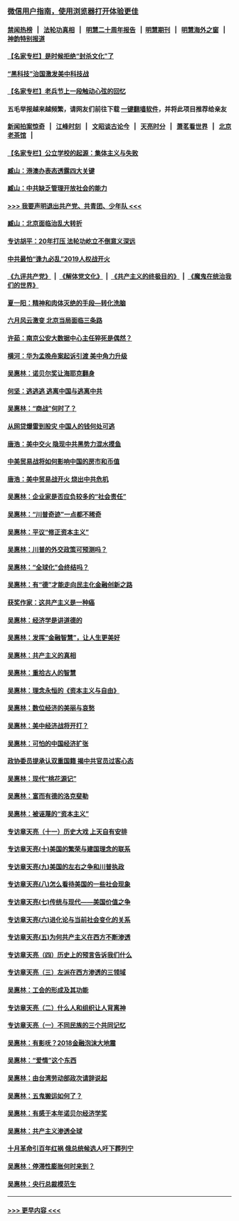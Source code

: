 ### [微信用户指南，使用浏览器打开体验更佳](https://github.com/gfw-breaker/banned-news1/blob/master/indexes/wechat-guide.md?t=0)
#### [禁闻热榜](热点新闻.md?t=0)  &nbsp;&nbsp;|&nbsp;&nbsp; [法轮功真相](https://github.com/gfw-breaker/truth/blob/master/README.md?t=0) &nbsp;&nbsp;|&nbsp;&nbsp; [明慧二十周年报告](https://github.com/gfw-breaker/mh-reports/blob/master/README.md?t=0) &nbsp;&nbsp;|&nbsp;&nbsp;[明慧期刊](https://github.com/gfw-breaker/mh-qikan) &nbsp;&nbsp;|&nbsp;&nbsp; [明慧海外之窗](https://github.com/gfw-breaker/mh-news/blob/master/README.md?t=0) &nbsp;&nbsp;|&nbsp;&nbsp; [神韵特别报道](https://github.com/gfw-breaker/mh-news/blob/master/shenyun.md?t=0)
#### [【名家专栏】是时候拒绝“封杀文化”了](../pages/nsc423/n11814093.md?t=02160202) 
#### [“黑科技”治国激发美中科技战](../pages/nsc423/n11638056.md?t=02160202) 
#### [【名家专栏】老兵节上一段触动心弦的回忆](../pages/nsc423/n11646016.md?t=02160202) 
#### 五毛举报越来越频繁，请网友们前往下载 [一键翻墙软件](https://github.com/gfw-breaker/ssr-accounts)，并将此项目推荐给亲友
#### [新闻拍案惊奇](https://github.com/gfw-breaker/banned-news1/blob/master/pages/link4.md) &nbsp;&nbsp;|&nbsp;&nbsp; [江峰时刻](https://github.com/gfw-breaker/banned-news1/blob/master/pages/link4.md) &nbsp;&nbsp;|&nbsp;&nbsp; [文昭谈古论今](https://github.com/gfw-breaker/banned-news1/blob/master/pages/link4.md) &nbsp;&nbsp;|&nbsp;&nbsp; [天亮时分](https://github.com/gfw-breaker/banned-news1/blob/master/pages/link4.md) &nbsp;&nbsp;|&nbsp;&nbsp; [萧茗看世界](https://github.com/gfw-breaker/banned-news1/blob/master/pages/link4.md) &nbsp;&nbsp;|&nbsp;&nbsp; [北京老茶馆](https://github.com/gfw-breaker/banned-news1/blob/master/pages/link4.md) &nbsp;&nbsp;|&nbsp;&nbsp; 
#### [【名家专栏】公立学校的起源：集体主义与失败](../pages/nsc423/n11601833.md?t=02160202) 
#### [臧山：港澳办表态透露四大关键](../pages/nsc423/n11421628.md?t=02160202) 
#### [臧山：中共缺乏管理开放社会的能力](../pages/nsc423/n11407457.md?t=02160202) 
#### [>>> 我要声明退出共产党、共青团、少年队 <<<](https://github.com/begood0513/goodnews/blob/master/quit/letter.md) 
#### [臧山：北京面临治乱大转折](../pages/nsc423/n11406895.md?t=02160202) 
#### [专访胡平：20年打压 法轮功屹立不倒意义深远](../pages/nsc423/n11398800.md?t=02160202) 
#### [中共最怕“逢九必乱”2019人权战开火](../pages/nsc423/n11385248.md?t=02160202) 
#### [《九评共产党》](https://github.com/begood0513/9ping.md/blob/master/README.md) &nbsp;|&nbsp; [《解体党文化》](../../../../jtdwh.md/blob/master/README.md)  &nbsp;|&nbsp; [《共产主义的终极目的》](../../../../gczydzjmd.md/blob/master/README.md) &nbsp;|&nbsp; [《魔鬼在统治我们的世界》](../../../../mgztzwmdsj.md/blob/master/README.md) 
#### [夏一阳：精神和肉体灭绝的手段—转化洗脑](../pages/nsc423/n11368250.md?t=02160202) 
#### [六月风云激变 北京当局面临三条路](../pages/nsc423/n11313668.md?t=02160202) 
#### [许茹：南京公安大数据中心主任猝死是偶然？](../pages/nsc423/n11064744.md?t=02160202) 
#### [横河：华为孟晚舟案起诉引渡 美中角力升级](../pages/nsc423/n11027230.md?t=02160202) 
#### [吴惠林：诺贝尔奖让海耶克翻身](../pages/nsc423/n10890049.md?t=02160202) 
#### [何坚：逃逃逃 逃离中国与逃离中共](../pages/nsc423/n10592891.md?t=02160202) 
#### [吴惠林：“商战”何时了？](../pages/nsc423/n10573558.md?t=02160202) 
#### [从网贷爆雷到股灾 中国人的钱何处可逃](../pages/nsc423/n10572800.md?t=02160202) 
#### [唐浩：美中交火 隐现中共黑势力混水摸鱼](../pages/nsc423/n10544040.md?t=02160202) 
#### [中美贸易战将如何影响中国的房市和币值](../pages/nsc423/n10543697.md?t=02160202) 
#### [唐浩：美中贸易战开火 烧出中共危机](../pages/nsc423/n10540126.md?t=02160202) 
#### [吴惠林：企业家是否应负较多的“社会责任”](../pages/nsc423/n10535022.md?t=02160202) 
#### [吴惠林：“川普奇迹”一点都不稀奇](../pages/nsc423/n10512808.md?t=02160202) 
#### [吴惠林：平议“修正资本主义”](../pages/nsc423/n10495724.md?t=02160202) 
#### [吴惠林：川普的外交政策可预测吗？](../pages/nsc423/n10462387.md?t=02160202) 
#### [吴惠林：“全球化”会终结吗？](../pages/nsc423/n10452838.md?t=02160202) 
#### [吴惠林：有“德”才能走向民主化金融创新之路](../pages/nsc423/n10432292.md?t=02160202) 
#### [获奖作家：这共产主义是一种癌](../pages/nsc423/n10431541.md?t=02160202) 
#### [吴惠林：经济学是讲道德的](../pages/nsc423/n10398014.md?t=02160202) 
#### [吴惠林：发挥“金融智慧”，让人生更美好](../pages/nsc423/n10375019.md?t=02160202) 
#### [吴惠林：共产主义的真相](../pages/nsc423/n10351394.md?t=02160202) 
#### [吴惠林：重拾古人的智慧](../pages/nsc423/n10337691.md?t=02160202) 
#### [吴惠林：理念永恒的《资本主义与自由》](../pages/nsc423/n10316274.md?t=02160202) 
#### [吴惠林：数位经济的美丽与哀愁](../pages/nsc423/n10292946.md?t=02160202) 
#### [吴惠林：美中经济战将开打？](../pages/nsc423/n10258825.md?t=02160202) 
#### [吴惠林：可怕的中国经济扩张](../pages/nsc423/n10219147.md?t=02160202) 
#### [政协委员提承认双重国籍 揭中共官员过客心态](../pages/nsc423/n10208809.md?t=02160202) 
#### [吴惠林：现代“桃花源记”](../pages/nsc423/n10185234.md?t=02160202) 
#### [吴惠林：富而有德的洛克斐勒](../pages/nsc423/n10142264.md?t=02160202) 
#### [吴惠林：被诬蔑的“资本主义”](../pages/nsc423/n10124816.md?t=02160202) 
#### [专访章天亮（十一）历史大戏 上天自有安排](../pages/nsc423/n10094905.md?t=02160202) 
#### [专访章天亮(十)美国的繁荣与建国理念的联系](../pages/nsc423/n10094899.md?t=02160202) 
#### [专访章天亮(九)美国的左右之争和川普执政](../pages/nsc423/n10094889.md?t=02160202) 
#### [专访章天亮(八)怎么看待美国的一些社会现象](../pages/nsc423/n10094857.md?t=02160202) 
#### [专访章天亮(七)传统与现代——美国价值之争](../pages/nsc423/n10093140.md?t=02160202) 
#### [专访章天亮(六)进化论与当前社会变化的关系](../pages/nsc423/n10092036.md?t=02160202) 
#### [专访章天亮(五)为何共产主义在西方不断渗透](../pages/nsc423/n10083620.md?t=02160202) 
#### [专访章天亮（四）历史上的预言告诉我们什么](../pages/nsc423/n10083606.md?t=02160202) 
#### [专访章天亮（三）左派在西方渗透的三领域](../pages/nsc423/n10081115.md?t=02160202) 
#### [吴惠林：工会的形成及其功能](../pages/nsc423/n10080633.md?t=02160202) 
#### [专访章天亮（二）什么人和组织让人背离神](../pages/nsc423/n10076637.md?t=02160202) 
#### [专访章天亮（一）不同民族的三个共同记忆](../pages/nsc423/n10074188.md?t=02160202) 
#### [吴惠林：有影呒？2018金融泡沫大地震](../pages/nsc423/n10040534.md?t=02160202) 
#### [吴惠林：“爱情”这个东西](../pages/nsc423/n10019423.md?t=02160202) 
#### [吴惠林：由台湾劳动部政次请辞说起](../pages/nsc423/n9979679.md?t=02160202) 
#### [吴惠林：五鬼搬运如何了？](../pages/nsc423/n9925338.md?t=02160202) 
#### [吴惠林：有感于本年诺贝尔经济学奖](../pages/nsc423/n9871883.md?t=02160202) 
#### [吴惠林：共产主义渗透全球](../pages/nsc423/n9812748.md?t=02160202) 
#### [十月革命引百年红祸 俄总统候选人吁下葬列宁](../pages/nsc423/n9810182.md?t=02160202) 
#### [吴惠林：停滞性膨胀何时来到？](../pages/nsc423/n9764136.md?t=02160202) 
#### [吴惠林：央行总裁模范生](../pages/nsc423/n9728134.md?t=02160202) 

----
#### [ >>> 更早内容 <<< ](../indexes/nsc423-earlier.md)
